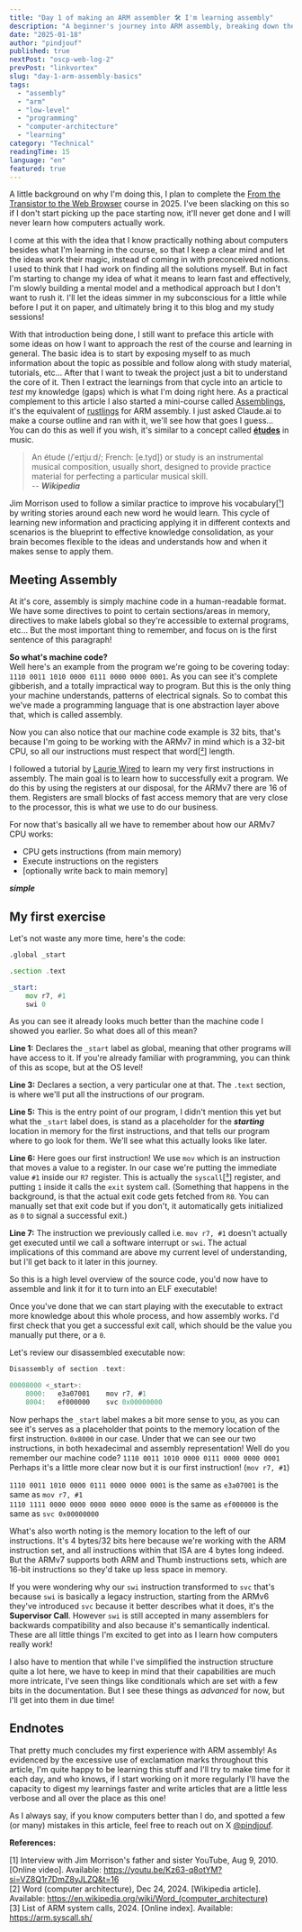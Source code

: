 ```yaml
---
title: "Day 1 of making an ARM assembler 🛠️ I'm learning assembly"
description: "A beginner's journey into ARM assembly, breaking down the basics of registers, instructions, and system calls through building a simple exit program. Learn how assembly relates to machine code and memory management from first principles."
date: "2025-01-18"
author: "pindjouf"
published: true
nextPost: "oscp-web-log-2"
prevPost: "linkvortex"
slug: "day-1-arm-assembly-basics"
tags:
  - "assembly"
  - "arm"
  - "low-level"
  - "programming"
  - "computer-architecture"
  - "learning"
category: "Technical"
readingTime: 15
language: "en"
featured: true
---
```


A little background on why I'm doing this, I plan to complete the [From the Transistor to the Web Browser](https://github.com/geohot/fromthetransistor) course in 2025. I've been slacking on this so if I don't start picking up the pace starting now, it'll never get done and I will never learn how computers actually work.

I come at this with the idea that I know practically nothing about computers besides what I'm learning in the course, so that I keep a clear mind and let the ideas work their magic, instead of coming in with preconceived notions.
I used to think that I had work on finding all the solutions myself. But in fact I'm starting to change my idea of what it means to learn fast and effectively, I'm slowly building a mental model and a methodical approach but I don't want to rush it. I'll let the ideas simmer in my subconscious for a little while before I put it on paper, and ultimately bring it to this blog and my study sessions! 

With that introduction being done, I still want to preface this article with some ideas on how I want to approach the rest of the course and learning in general. The basic idea is to start by exposing myself to as much information about the topic as possible and follow along with study material, tutorials, etc... After that I want to tweak the project just a bit to understand the core of it. Then I extract the learnings from that cycle into an article to *test* my knowledge (gaps) which is what I'm doing right here. As a practical complement to this article I also started a mini-course called [Assemblings](https://github.com/pindjouf/assemblings), it's the equivalent of [rustlings](https://github.com/rust-lang/rustlings) for ARM assembly. I just asked Claude.ai to make a course outline and ran with it, we'll see how that goes I guess...  
You can do this as well if you wish, it's similar to a concept called [**études**](https://en.wikipedia.org/wiki/%C3%89tude) in music.

> An étude (/ˈeɪtjuːd/; French: [e.tyd]) or study is an instrumental musical composition, usually short, designed to provide practice material for perfecting a particular musical skill.  
-- ***Wikipedia***

Jim Morrison used to follow a similar practice to improve his vocabulary[[¹]](#endnotes) by writing stories around each new word he would learn. This cycle of learning new information and practicing applying it in different contexts and scenarios is the blueprint to effective knowledge consolidation, as your brain becomes flexible to the ideas and understands how and when it makes sense to apply them.

## Meeting Assembly

At it's core, assembly is simply machine code in a human-readable format. We have some directives to point to certain sections/areas in memory, directives to make labels global so they're accessible to external programs, etc... But the most important thing to remember, and focus on is the first sentence of this paragraph!

**So what's machine code?**  
Well here's an example from the program we're going to be covering today: `1110 0011 1010 0000 0111 0000 0000 0001`. As you can see it's complete gibberish, and a totally impractical way to program. But this is the only thing your machine understands, patterns of electrical signals. So to combat this we've made a programming language that is one abstraction layer above that, which is called assembly.

Now you can also notice that our machine code example is 32 bits, that's because I'm going to be working with the ARMv7 in mind which is a 32-bit CPU, so all our instructions must respect that word[[²](#endnotes)] length.

I followed a tutorial by [Laurie Wired](https://www.youtube.com/watch?v=kKtWsuuJEDs&list=PLn_It163He32Ujm-l_czgEBhbJjOUgFhg) to learn my very first instructions in assembly. The main goal is to learn how to successfully exit a program. We do this by using the registers at our disposal, for the ARMv7 there are 16 of them. Registers are small blocks of fast access memory that are very close to the processor, this is what we use to do our business.

For now that's basically all we have to remember about how our ARMv7 CPU works:
- CPU gets instructions (from main memory)
- Execute instructions on the registers
- [optionally write back to main memory]

***simple*** 

## My first exercise

Let's not waste any more time, here's the code:

```asm
.global _start

.section .text

_start:
    mov r7, #1
    swi 0
```

As you can see it already looks much better than the machine code I showed you earlier. So what does all of this mean?

**Line 1:** Declares the `_start` label as global, meaning that other programs will have access to it. If you're already familiar with programming, you can think of this as scope, but at the OS level!

**Line 3:** Declares a section, a very particular one at that. The `.text` section, is where we'll put all the instructions of our program.

**Line 5:** This is the entry point of our program, I didn't mention this yet but what the `_start` label does, is stand as a placeholder for the ***starting*** location in memory for the first instructions, and that tells our program where to go look for them. We'll see what this actually looks like later.

**Line 6:** Here goes our first instruction! We use `mov` which is an instruction that moves a value to a register. In our case we're putting the immediate value `#1` inside our `R7` register. This is actually the `syscall`[[³](#endnotes)] register, and putting `1` inside it calls the `exit` system call. (Something that happens in the background, is that the actual exit code gets fetched from `R0`. You can manually set that exit code but if you don't, it automatically gets initialized as `0` to signal a successful exit.)

**Line 7:** The instruction we previously called i.e. `mov r7, #1` doesn't actually get executed until we call a software interrupt or `swi`. The actual implications of this command are above my current level of understanding, but I'll get back to it later in this journey.

So this is a high level overview of the source code, you'd now have to assemble and link it for it to turn into an ELF executable!

Once you've done that we can start playing with the executable to extract more knowledge about this whole process, and how assembly works. I'd first check that you get a successful exit call, which should be the value you manually put there, or a `0`.

Let's review our disassembled executable now:

```rust
Disassembly of section .text:

00008000 <_start>:
    8000:	e3a07001 	mov	r7, #1
    8004:	ef000000 	svc	0x00000000
```

Now perhaps the `_start` label makes a bit more sense to you, as you can see it's serves as a placeholder that points to the memory location of the first instruction. `0x8000` in our case. Under that we can see our two instructions, in both hexadecimal and assembly representation! Well do you remember our machine code? `1110 0011 1010 0000 0111 0000 0000 0001` Perhaps it's a little more clear now but it is our first instruction! (`mov r7, #1`)

`1110 0011 1010 0000 0111 0000 0000 0001` is the same as `e3a07001` is the same as `mov	r7, #1`  
`1110 1111 0000 0000 0000 0000 0000 0000` is the same as `ef000000` is the same as `svc	0x00000000`

What's also worth noting is the memory location to the left of our instructions. It's 4 bytes/32 bits here because we're working with the ARM instruction set, and all instructions within that ISA are 4 bytes long indeed. But the ARMv7 supports both ARM and Thumb instructions sets, which are 16-bit instructions so they'd take up less space in memory.

If you were wondering why our `swi` instruction transformed to `svc` that's because `swi` is basically a legacy instruction, starting from the ARMv6 they've introduced `svc` because it better describes what it does, it's the **Supervisor Call**. However `swi` is still accepted in many assemblers for backwards compatibility and also because it's semantically indentical. These are all little things I'm excited to get into as I learn how computers really work!

I also have to mention that while I've simplified the instruction structure quite a lot here, we have to keep in mind that their capabilities are much more intricate, I've seen things like conditionals which are set with a few bits in the documentation. But I see these things as *advanced* for now, but I'll get into them in due time!

## Endnotes

That pretty much concludes my first experience with ARM assembly! As evidenced by the excessive use of exclamation marks throughout this article, I'm quite happy to be learning this stuff and I'll try to make time for it each day, and who knows, if I start working on it more regularly I'll have the capacity to digest my learnings faster and write articles that are a little less verbose and all over the place as this one!

As I always say, if you know computers better than I do, and spotted a few (or many) mistakes in this article, feel free to reach out on X [@pindjouf](https://x.com/pindjouf).

**References:**

[1] Interview with Jim Morrison's father and sister YouTube, Aug 9, 2010. [Online video]. Available: https://youtu.be/Kz63-q8otYM?si=VZ8Q1r7DmZ8yJLZQ&t=16  
[2] Word (computer architecture), Dec 24, 2024. [Wikipedia article]. Available: https://en.wikipedia.org/wiki/Word_(computer_architecture)  
[3] List of ARM system calls, 2024. [Online index]. Available: https://arm.syscall.sh/
